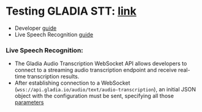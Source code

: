 # Testing GLADIA STT: [link](https://www.gladia.io)

* Developer [guide](https://docs.gladia.io/chapters/introduction/pages/introduction)
* Live Speech Recognition [guide](https://docs.gladia.io/chapters/speech-to-text-api/pages/live-speech-recognition)

### Live Speech Recognition:
* The Gladia Audio Transcription WebSocket API allows developers to connect to a streaming audio transcription endpoint and receive real-time transcription results.
* After establishing connection to a WebSocket (`wss://api.gladia.io/audio/text/audio-transcription`), an initial JSON object with the configuration must be sent, specifying all those [parameters](https://docs.gladia.io/chapters/speech-to-text-api/pages/live-speech-recognition#initial-configuration-message)